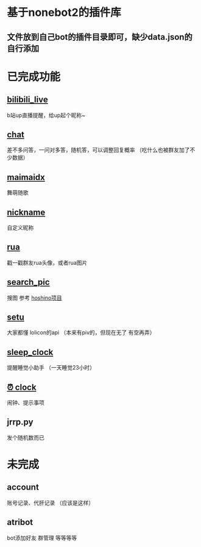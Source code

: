 # 基于nonebot2的插件库
## 文件放到自己bot的插件目录即可，缺少data.json的自行添加

# 已完成功能 

## [bilibili_live](https://github.com/Zeta-qixi/nonebot2-plugins/tree/master/bilibili_live)
b站up直播提醒，给up起个昵称~

## [chat](https://github.com/Zeta-qixi/nonebot2-plugins/tree/master/chat)
差不多问答，一问对多答，随机答，可以调整回复概率 （吃什么也被群友加了不少数据）

## [maimaidx](https://github.com/Zeta-qixi/nonebot2-plugins/tree/master/maimaidx)
舞萌随歌

## [nickname](https://github.com/Zeta-qixi/nonebot2-plugins/tree/master/nickname)
自定义昵称

## [rua](https://github.com/Zeta-qixi/nonebot2-plugins/tree/master/rua)
戳一戳群友rua头像，或者rua图片

## [search_pic](https://github.com/Zeta-qixi/nonebot2-plugins/tree/master/search_pic)
搜图 参考 [hoshino项目](https://github.com/pcrbot/Hoshino-plugin-transplant/tree/master/image)

## [setu](https://github.com/Zeta-qixi/nonebot2-plugins/tree/master/setu) 
大家都懂 lolicon的api （本来有piv的，但现在无了 有空再弄）

## [sleep_clock](https://github.com/Zeta-qixi/nonebot2-plugins/tree/master/sleep_clock) 
提醒睡觉小助手 （一天睡觉23小时）

## [⏰ clock](https://github.com/Zeta-qixi/nonebot2-plugins/tree/master/clock) 
闹钟、提示事项

## jrrp.py 
发个随机数而已

# 未完成 

## account 
账号记录、代肝记录 （应该是这样）
## atribot
bot添加好友 群管理 等等等等 


